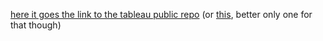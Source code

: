 [here it goes the link to the tableau public repo](https://public.tableau.com/views/SpacesforpeopleEdinburgh/Dashboard2?:language=es-ES&:display_count=n&:origin=viz_share_link) (or [this](https://public.tableau.com/views/CodeDivisionprojectDataGirls/Sheet1?:language=en-GB&:display_count=n&:origin=viz_share_link), better only one for that though)
